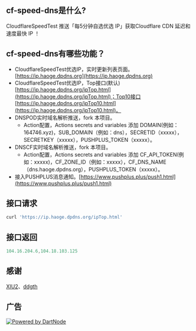## cf-speed-dns是什么?
CloudflareSpeedTest 推送「每5分钟自选优选 IP」获取Cloudflare CDN 延迟和速度最快 IP ！

## cf-speed-dns有哪些功能？
* CloudflareSpeedTest优选IP，实时更新列表页面。[https://ip.haoge.dpdns.org](https://ip.haoge.dpdns.org)
* CloudflareSpeedTest优选IP，Top接口(默认)[https://ip.haoge.dpdns.org/ipTop.html](https://ip.haoge.dpdns.org/ipTop.html)；Top10接口[https://ip.haoge.dpdns.org/ipTop10.html](https://ip.haoge.dpdns.org/ipTop10.html)。
* DNSPOD实时域名解析推送，fork 本项目。
  * Action配置，Actions secrets and variables 添加 DOMAIN(例如：164746.xyz)，SUB_DOMAIN（例如：dns），SECRETID（xxxxx），SECRETKEY（xxxxx），PUSHPLUS_TOKEN（xxxxx）。
* DNSCF实时域名解析推送，fork 本项目。
  * Action配置，Actions secrets and variables 添加 CF_API_TOKEN(例如：xxxxx)，CF_ZONE_ID（例如：xxxxx），CF_DNS_NAME（dns.haoge.dpdns.org），PUSHPLUS_TOKEN（xxxxx）。
* 接入PUSHPLUS消息通知。[https://www.pushplus.plus/push1.html](https://www.pushplus.plus/push1.html)

## 接口请求
```javascript
curl 'https://ip.haoge.dpdns.org/ipTop.html'
```
## 接口返回
```javascript
104.16.204.6,104.18.103.125
```

## 感谢
[XIU2](https://github.com/XIU2/CloudflareSpeedTest)、[ddgth](https://github.com/ddgth/cf2dns)
## 广告
[![Powered by DartNode](https://dartnode.com/branding/DN-Open-Source-sm.png)](https://dartnode.com "Powered by DartNode - Free VPS for Open Source")
